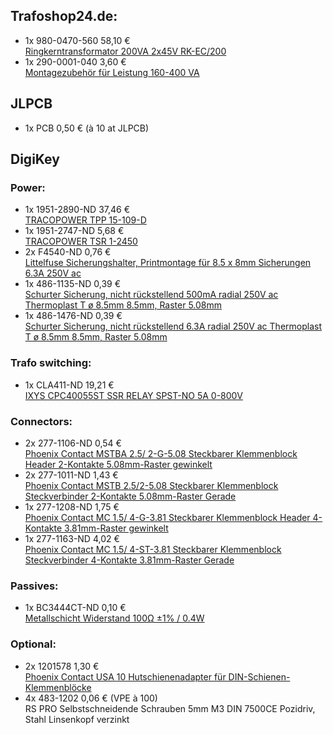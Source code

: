 ## Trafoshop24.de:
- 1x  980-0470-560   58,10 €  
  [Ringkerntransformator 200VA 2x45V RK-EC/200](https://www.trafoshop24.de/rk-transformatoren-200-va/56-ringkerntransformator-200va-2x45v-rk-ec200.html)
- 1x  290-0001-040    3,60 €  
  [Montagezubehör für Leistung 160-400 VA](https://www.trafoshop24.de/zubehor/115-montagezubehor-fur-leistung-160-400-va.html)

## JLPCB
- 1x  PCB             0,50 €  (à 10 at JLPCB)

## DigiKey
### Power:
- 1x  1951-2890-ND   37,46 €  
  [TRACOPOWER TPP 15-109-D](https://www.digikey.de/de/products/detail/traco-power/TPP-15-109-D/9565879)
- 1x  1951-2747-ND    5,68 €  
  [TRACOPOWER TSR 1-2450](https://www.digikey.de/de/products/detail/traco-power/TSR-1-2450/9383780)
- 2x  F4540-ND        0,76 €  
  [Littelfuse Sicherungshalter, Printmontage für 8.5 x 8mm Sicherungen 6.3A 250V ac](https://www.digikey.de/de/products/detail/littelfuse-inc/55900000001/2515940)
- 1x  486-1135-ND     0,39 €  
  [Schurter Sicherung, nicht rückstellend 500mA radial 250V ac Thermoplast T ø 8.5mm 8.5mm, Raster 5.08mm](https://www.digikey.de/de/products/detail/schurter-inc/0034-6612/1522934)
- 1x  486-1476-ND     0,39 €  
  [Schurter Sicherung, nicht rückstellend 6.3A radial 250V ac Thermoplast T ø 8.5mm 8.5mm, Raster 5.08mm](https://www.digikey.de/de/products/detail/schurter-inc/0034-6623/1730522)
### Trafo switching:
- 1x  CLA411-ND      19,21 €  
  [IXYS CPC40055ST SSR RELAY SPST-NO 5A 0-800V](https://www.digikey.de/de/products/detail/ixys-integrated-circuits-division/CPC40055ST/4785448)
### Connectors:
- 2x  277-1106-ND     0,54 €  
  [Phoenix Contact MSTBA 2.5/ 2-G-5.08 Steckbarer Klemmenblock Header 2-Kontakte 5.08mm-Raster gewinkelt](https://www.digikey.de/de/products/detail/phoenix-contact/1757242/260474)
- 2x  277-1011-ND     1,43 €  
  [Phoenix Contact MSTB 2.5/2-5.08 Steckbarer Klemmenblock Steckverbinder 2-Kontakte 5.08mm-Raster Gerade](https://www.digikey.de/de/products/detail/phoenix-contact/1757019/260379)
- 1x  277-1208-ND     1,75 €  
  [Phoenix Contact MC 1.5/ 4-G-3.81 Steckbarer Klemmenblock Header 4-Kontakte 3.81mm-Raster gewinkelt](https://www.digikey.de/de/products/detail/phoenix-contact/1803293/260576)
- 1x  277-1163-ND     4,02 €  
  [Phoenix Contact MC 1.5/ 4-ST-3.81 Steckbarer Klemmenblock Steckverbinder 4-Kontakte 3.81mm-Raster Gerade](https://www.digikey.de/de/products/detail/phoenix-contact/1803594/260531)
### Passives:
- 1x  BC3444CT-ND     0,10 €  
  [Metallschicht Widerstand 100Ω ±1% / 0.4W](https://www.digikey.de/de/products/detail/vishay-beyschlag-draloric-bc-components/MBA02040C1000FCT00/5062182)


### Optional:
- 2x  1201578         1,30 €  
  [Phoenix Contact USA 10 Hutschienenadapter für DIN-Schienen-Klemmenblöcke](https://www.digikey.de/de/products/detail/phoenix-contact/1201578/290934)
- 4x  483-1202        0,06 €  (VPE à 100)  
  RS PRO Selbstschneidende Schrauben 5mm M3 DIN 7500CE Pozidriv, Stahl Linsenkopf verzinkt